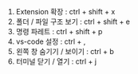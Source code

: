 1. Extension 확장 : ctrl + shift + x
2. 폴더 / 파일 구조 보기 : ctrl + shift + e
3. 명령 파레트 : ctrl + shift + p
4. vs-code 설정 : ctrl + ,
5. 왼쪽 창 숨기기 / 보이기 : ctrl + b
6. 터미널 닫기 / 열기 : ctrl + j
